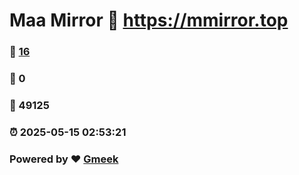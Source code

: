 # Maa Mirror :link: https://mmirror.top 
### :page_facing_up: [16](https://mmirror.top/tag.html) 
### :speech_balloon: 0 
### :hibiscus: 49125 
### :alarm_clock: 2025-05-15 02:53:21 
### Powered by :heart: [Gmeek](https://github.com/Meekdai/Gmeek)
